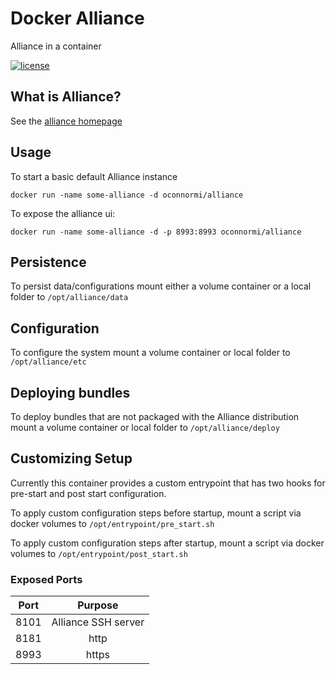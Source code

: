 # Docker Alliance
Alliance in a container

[![license](https://img.shields.io/github/license/oconnormi/docker-alliance.svg?maxAge=2592000?style=flat-square)](https://github.com/oconnormi/docker-alliance/blob/master/LICENSE)

## What is Alliance?
See the [alliance homepage](https://github.com/codice/alliance)

## Usage

To start a basic default Alliance instance

```
docker run -name some-alliance -d oconnormi/alliance
```

To expose the alliance ui:

```
docker run -name some-alliance -d -p 8993:8993 oconnormi/alliance
```

## Persistence

To persist data/configurations mount either a volume container or a local folder to `/opt/alliance/data`

## Configuration

To configure the system mount a volume container or local folder to `/opt/alliance/etc`

## Deploying bundles

To deploy bundles that are not packaged with the Alliance distribution mount a volume container or local folder to `/opt/alliance/deploy`

## Customizing Setup

Currently this container provides a custom entrypoint that has two hooks for pre-start and post start configuration.

To apply custom configuration steps before startup, mount a script via docker volumes to `/opt/entrypoint/pre_start.sh`

To apply custom configuration steps after startup, mount a script via docker volumes to `/opt/entrypoint/post_start.sh`

### Exposed Ports

|Port|Purpose        |
|:--:|:-------------:|
|8101| Alliance SSH server|
|8181| http          |
|8993| https         |
